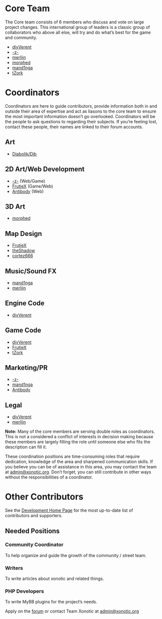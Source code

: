 Core Team
=========

The Core team consists of 6 members who discuss and vote on large project changes. This international group of leaders is a classic group of collaborators who above all else, will try and do what’s best for the game and community.

-   [divVerent](http://forums.xonotic.org/member.php?action=profile&uid=4)
-   [-z-](http://forums.xonotic.org/member.php?action=profile&uid=1)
-   [merlijn](http://forums.xonotic.org/member.php?action=profile&uid=34)
-   [morphed](http://forums.xonotic.org/member.php?action=profile&uid=8)
-   [mand1nga](http://forums.xonotic.org/member.php?action=profile&uid=13)
-   [tZork](http://forums.xonotic.org/member.php?action=profile&uid=39)

Coordinators
============

Coordinators are here to guide contributors, provide information both in and outside their area of expertise and act as liasons to the core team to ensure the most important information doesn’t go overlooked. Coordinators will be the people to ask questions to regarding their subjects. If you’re feeling lost, contact these people, their names are linked to their forum accounts.

Art
---

-   [Diabolik/Dib](http://forums.xonotic.org/member.php?action=profile&uid=14)

2D Art/Web Development
----------------------

-   [-z-](http://forums.xonotic.org/member.php?action=profile&uid=1) (Web/Game)
-   [FrutieX](http://forums.xonotic.org/member.php?action=profile&uid=29) (Game/Web)
-   [Antibody](http://forums.xonotic.org/member.php?action=profile&uid=530) (Web)

3D Art
------

-   [morphed](http://forums.xonotic.org/member.php?action=profile&uid=8)

Map Design
----------

-   [FrutieX](http://forums.xonotic.org/member.php?action=profile&uid=29)
-   [theShadow](http://forums.xonotic.org/member.php?action=profile&uid=153)
-   [cortez666](http://forums.xonotic.org/member.php?action=profile&uid=95)

Music/Sound FX
--------------

-   [mand1nga](http://forums.xonotic.org/member.php?action=profile&uid=13)
-   [merlijn](http://forums.xonotic.org/member.php?action=profile&uid=34)

Engine Code
-----------

-   [divVerent](http://forums.xonotic.org/member.php?action=profile&uid=4)

Game Code
---------

-   [divVerent](http://forums.xonotic.org/member.php?action=profile&uid=4)
-   [FrutieX](http://forums.xonotic.org/member.php?action=profile&uid=29)
-   [tZork](http://forums.xonotic.org/member.php?action=profile&uid=39)

Marketing/PR
------------

-   [-z-](http://forums.xonotic.org/member.php?action=profile&uid=1)
-   [mand1nga](http://forums.xonotic.org/member.php?action=profile&uid=13)
-   [Antibody](http://forums.xonotic.org/member.php?action=profile&uid=530)

Legal
-----

-   [divVerent](http://forums.xonotic.org/member.php?action=profile&uid=4)
-   [merlijn](http://forums.xonotic.org/member.php?action=profile&uid=34)

**Note:** Many of the core members are serving double roles as coordinators. This is not a considered a conflict of interests in decision making because these members are largely filling the role until someone else who fits the description can fill it.

These coordination positions are time-consuming roles that require dedication, knowledge of the area and sharpened communication skills. If you believe you can be of assistance in this area, you may contact the team at admin@xonotic.org. Don’t forget, you can still contribute in other ways without the responsibilities of a coordinator.

Other Contributors
==================

See the [Development Home Page](https://gitlab.com/xonotic) for the most up-to-date list of contributors and supporters.

Needed Positions
----------------

### Community Coordinator

To help organize and guide the growth of the community / street team.

### Writers

To write articles about xonotic and related things.

### PHP Developers

To write MyBB plugins for the project’s needs.

Apply on the [forum](http://forums.xonotic.org/showthread.php?tid=604) or contact Team Xonotic at admin@xonotic.org

